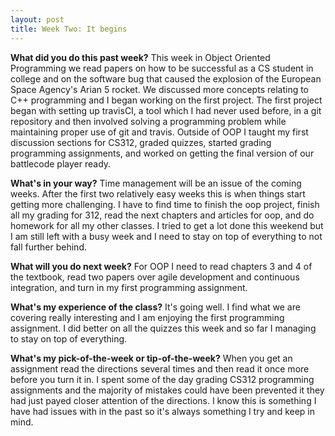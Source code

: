```yaml
---
layout: post
title: Week Two: It begins
---
```


<b>What did you do this past week?</b>
This week in Object Oriented Programming we read papers on how to be successful as a CS student in college and on the software bug that caused the explosion of the European Space Agency's Arian 5 rocket. We discussed more concepts relating to C++ programming and I began working on the first project. The first project began with setting up travisCI, a tool which I had never used before, in a git repository and then involved solving a programming problem while maintaining proper use of git and travis. Outside of OOP I taught my first discussion sections for CS312, graded quizzes, started grading programming assignments, and worked on getting the final version of our battlecode player ready.

<b>What's in your way?</b>
Time management will be an issue of the coming weeks. After the first two relatively easy weeks this is when things start getting more challenging. I have to find time to finish the oop project, finish all my grading for 312, read the next chapters and articles for oop, and do homework for all my other classes. I tried to get a lot done this weekend but I am still left with a busy week and I need to stay on top of everything to not fall further behind.

<b>What will you do next week?</b>
For OOP I need to read chapters 3 and 4 of the textbook, read two papers over agile development and continuous integration, and turn in my first programming assignment.

<b>What's my experience of the class?</b>
It's going well. I find what we are covering really interesting and I am enjoying the first programming assignment. I did better on all the quizzes this week and so far I managing to stay on top of everything.

<b>What's my pick-of-the-week or tip-of-the-week?</b>
When you get an assignment read the directions several times and then read it once more before you turn it in. I spent some of the day grading CS312 programming assignments and the majority of mistakes could have been prevented it they had just payed closer attention of the directions. I know this is something I have had issues with in the past so it's always something I try and keep in mind.
